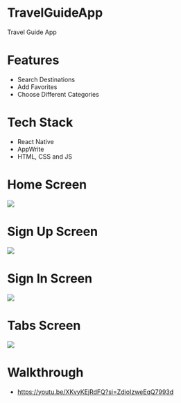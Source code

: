 # TravelGuideApp
Travel Guide App

# Features
* Search Destinations
* Add Favorites
* Choose Different Categories

# Tech Stack
* React Native
* AppWrite
* HTML, CSS and JS

# Home Screen
<img src="assets/images/onboarding.jpg">  

# Sign Up Screen
<img src="assets/images/signup.jpg">  

# Sign In Screen
<img src="assets/images/login.jpg">  

# Tabs Screen
<img src="assets/images/tabs.jpg">  

# Walkthrough
* https://youtu.be/XKvyKEjRdFQ?si=ZdioIzweEqQ7993d


